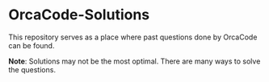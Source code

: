 # OrcaCode-Solutions

This repository serves as a place where past questions done by OrcaCode can be found.

**Note**: Solutions may not be the most optimal. There are many ways to solve the questions.
